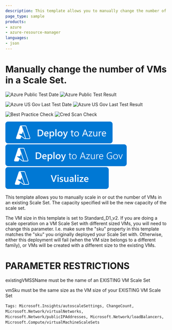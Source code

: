 ```yaml
---
description: This template allows you to manually change the number of VMs in a Scale Set.
page_type: sample
products:
- azure
- azure-resource-manager
languages:
- json
---
```

# Manually change the number of VMs in a Scale Set.

![Azure Public Test Date](https://azurequickstartsservice.blob.core.windows.net/badges/quickstarts/microsoft.compute/vmss-scale-existing/PublicLastTestDate.svg)
![Azure Public Test Result](https://azurequickstartsservice.blob.core.windows.net/badges/quickstarts/microsoft.compute/vmss-scale-existing/PublicDeployment.svg)

![Azure US Gov Last Test Date](https://azurequickstartsservice.blob.core.windows.net/badges/quickstarts/microsoft.compute/vmss-scale-existing/FairfaxLastTestDate.svg)
![Azure US Gov Last Test Result](https://azurequickstartsservice.blob.core.windows.net/badges/quickstarts/microsoft.compute/vmss-scale-existing/FairfaxDeployment.svg)

![Best Practice Check](https://azurequickstartsservice.blob.core.windows.net/badges/quickstarts/microsoft.compute/vmss-scale-existing/BestPracticeResult.svg)
![Cred Scan Check](https://azurequickstartsservice.blob.core.windows.net/badges/quickstarts/microsoft.compute/vmss-scale-existing/CredScanResult.svg)

[![Deploy To Azure](https://raw.githubusercontent.com/Azure/azure-quickstart-templates/master/1-CONTRIBUTION-GUIDE/images/deploytoazure.svg?sanitize=true)](https://portal.azure.com/#create/Microsoft.Template/uri/https%3A%2F%2Fraw.githubusercontent.com%2FAzure%2Fazure-quickstart-templates%2Fmaster%2Fquickstarts%2Fmicrosoft.compute%2Fvmss-scale-existing%2Fazuredeploy.json)
[![Deploy To Azure US Gov](https://raw.githubusercontent.com/Azure/azure-quickstart-templates/master/1-CONTRIBUTION-GUIDE/images/deploytoazuregov.svg?sanitize=true)]( https://portal.azure.us/#create/Microsoft.Template/uri/https%3A%2F%2Fraw.githubusercontent.com%2FAzure%2Fazure-quickstart-templates%2Fmaster%2Fquickstarts%2Fmicrosoft.compute%2Fvmss-scale-existing%2Fazuredeploy.json)
[![Visualize](https://raw.githubusercontent.com/Azure/azure-quickstart-templates/master/1-CONTRIBUTION-GUIDE/images/visualizebutton.svg?sanitize=true)](http://armviz.io/#/?load=https%3A%2F%2Fraw.githubusercontent.com%2FAzure%2Fazure-quickstart-templates%2Fmaster%2Fquickstarts%2Fmicrosoft.compute%2Fvmss-scale-existing%2Fazuredeploy.json)

This template allows you to manually scale in or out the number of VMs in an existing Scale Set. The capacity specified will be the new capacity of the scale set.

The VM size in this template is set to Standard_D1_v2. If you are doing a scale operation on a VM Scale Set with different sized VMs, you will need to change this parameter. I.e. make sure the "sku" property in this template matches the "sku" you originally deployed your Scale Set with. Otherwise, either this deployment will fail (when the VM size belongs to a different family), or VMs will be created with a different size to the existing VMs.

PARAMETER RESTRICTIONS
======================

existingVMSSName must be the name of an EXISTING VM Scale Set

vmSku must be the same size as the VM size of your EXISTING VM Scale Set

`Tags: Microsoft.Insights/autoscaleSettings, ChangeCount, Microsoft.Network/virtualNetworks, Microsoft.Network/publicIPAddresses, Microsoft.Network/loadBalancers, Microsoft.Compute/virtualMachineScaleSets`
